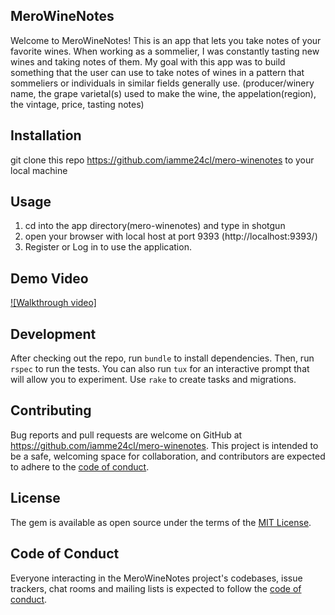 ## MeroWineNotes

Welcome to MeroWineNotes! This is an app that lets you take notes of your favorite wines. When working as a sommelier, I was constantly tasting new wines and taking notes of them. My goal with this app was to build something that the user can use to take notes of wines in a pattern that sommeliers or individuals in similar fields generally use. (producer/winery name, the grape varietal(s) used to make the wine, the appelation(region), the vintage, price, tasting notes)

## Installation


git clone this repo https://github.com/iamme24cl/mero-winenotes to your local machine

## Usage

1. cd into the app directory(mero-winenotes) and type in shotgun
2. open your browser with local host at port 9393 (http://localhost:9393/)
3. Register or Log in to use the application.

## Demo Video
[![Walkthrough video]](https://)


## Development

After checking out the repo, run `bundle` to install dependencies. Then, run `rspec` to run the tests. You can also run `tux` for an interactive prompt that will allow you to experiment. Use `rake` to create tasks and migrations. 


## Contributing

Bug reports and pull requests are welcome on GitHub at https://github.com/iamme24cl/mero-winenotes. This project is intended to be a safe, welcoming space for collaboration, and contributors are expected to adhere to the [code of conduct](https://github.com/iamme24cl/mero-winenotes/blob/main/CODE_OF_CONDUCT.md).


## License

The gem is available as open source under the terms of the [MIT License](https://opensource.org/licenses/MIT).

## Code of Conduct

Everyone interacting in the MeroWineNotes project's codebases, issue trackers, chat rooms and mailing lists is expected to follow the [code of conduct](https://github.com/iamme24cl/mero-winenotes/blob/main/CODE_OF_CONDUCT.md).

